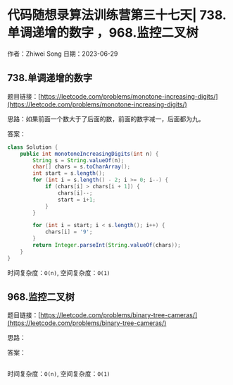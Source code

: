 # 代码随想录算法训练营第三十七天| 738.单调递增的数字 ，968.监控二叉树
作者：Zhiwei Song 
日期：2023-06-29

## 738.单调递增的数字
题目链接：[https://leetcode.com/problems/monotone-increasing-digits/](https://leetcode.com/problems/monotone-increasing-digits/)

思路：如果前面一个数大于了后面的数，前面的数字减一，后面都为九。

答案：

```java
class Solution {
    public int monotoneIncreasingDigits(int n) {
        String s = String.valueOf(n);
        char[] chars = s.toCharArray();
        int start = s.length();
        for (int i = s.length() - 2; i >= 0; i--) {
            if (chars[i] > chars[i + 1]) {
                chars[i]--;
                start = i+1;
            }
        }

        for (int i = start; i < s.length(); i++) {
            chars[i] = '9';
        }
        return Integer.parseInt(String.valueOf(chars));
    }
}
```

时间复杂度：``O(n)``, 空间复杂度：``O(1)``

## 968.监控二叉树
题目链接：[https://leetcode.com/problems/binary-tree-cameras/](https://leetcode.com/problems/binary-tree-cameras/)

思路：

答案：

```java

```

时间复杂度：``O(n)``, 空间复杂度：``O(1)``
